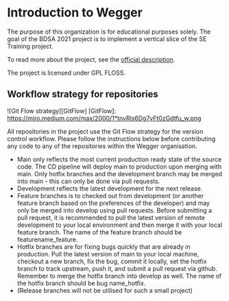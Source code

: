 # Introduction to Wegger

The purpose of this organization is for educational purposes solely. The goal of the BDSA 2021 project is to implement a vertical slice of the SE Training project. 

To read more about the project, see the [official description](https://docs.google.com/document/d/1tGa5GxtLnlMOByaU7yLQRKUboxcACghlc5asTOULlHQ/edit).

The project is licensed under GPL FLOSS. 


## Workflow strategy for repositories 

![Git Flow strategy][GitFlow]
[GitFlow]: https://miro.medium.com/max/2000/1*tnvRls6Dg7vFt0zGdtfu_w.png

All repositories in the project use the Git Flow strategy for the version control workflow. Please follow the instructions below before contributing any code to any of the repositories within the Wegger organisation. 
- Main only reflects the most current production ready state of the source code. The CD pipeline will deploy main to production upon merging with main. Only hotfix branches and the development branch may be merged into main - this can only be done via pull requests. 
- Development reflects the latest development for the next release. 
- Feature branches is to checked out from development (or another feature branch based on the preferences of the developer) and may only be merged into develop using pull requests. Before submitting a pull request, it is recommended to pull the latest version of remote development to your local environment and then merge it with your local feature branch. The name of the feature branch should be featurename_feature.
- Hotfix branches are for fixing bugs quickly that are already in production. Pull the latest version of main to your local machine, checkout a new branch, fix the bug, commit it locally, set the hotfix branch to track upstream, push it, and submit a pull request via github. Remember to merge the hotfix branch into develop as well. The name of the hotfix branch should be bug name_hotfix. 
- (Release branches will not be utilised for such a small project)




